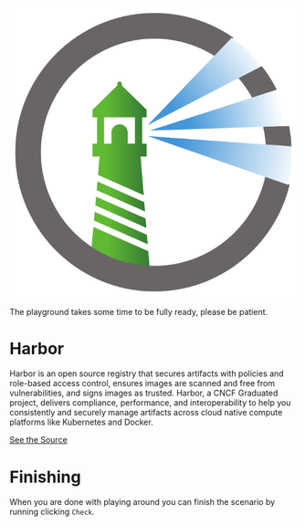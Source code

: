 ![Harbor Icon](https://raw.githubusercontent.com/cncf/artwork/refs/heads/main/projects/harbor/icon/color/harbor-icon-color.svg)

The playground takes some time to be fully ready, please be patient.

# Harbor

Harbor is an open source registry that secures artifacts with policies and role-based access control, ensures images are scanned and free from vulnerabilities, and signs images as trusted. Harbor, a CNCF Graduated project, delivers compliance, performance, and interoperability to help you consistently and securely manage artifacts across cloud native compute platforms like Kubernetes and Docker.

[See the Source](https://goharbor.io/)

# Finishing

When you are done with playing around you can finish the scenario by running clicking `Check`.
